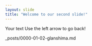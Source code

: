 ```yaml
---
layout: slide
title: "Welcome to our second slide!"
---
```

Your text
Use the left arrow to go back! 

_posts/0000-01-02-glanshima.md
